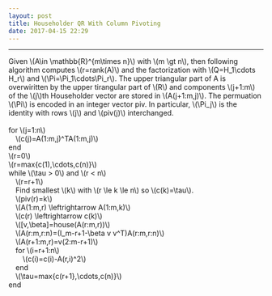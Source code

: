 ```yaml
---
layout: post
title: Householder QR With Column Pivoting
date: 2017-04-15 22:29
---
```


----------------
<div>
Given \(A\in \mathbb{R}^{m\times n}\) with \(m \gt n\), then following algorithm computes \(r=rank(A)\) and the factorization with \(Q=H_1\cdots H_r\) and  \(\Pi=\Pi_1\cdots\Pi_r\). The upper triangular part of A is overwiritten by the upper tirangular part of \(R\) and components \(j+1:m\) of the \(j\)th Householder vector are stored in \(A(j+1:m,j)\). The permuation \(\Pi\) is encoded in an integer vector piv. In particular, \(\Pi_j\) is the identity with rows \(j\) and \(piv(j)\) interchanged.
 <br/>
<br/>
for \(j=1:n\)<br/>
&emsp;\(c(j)=A(1:m,j)^TA(1:m,j)\)<br/>
end<br/>
\(r=0\)<br/>
\(r=max{c(1),\cdots,c(n)}\)<br/>
while \(\tau > 0\) and \(r < n\)<br/>
&emsp;\(r=r+1\)<br/>
&emsp;Find smallest \(k\) with \(r \le k \le n\) so \(c(k)=\tau\).<br/>
&emsp;\(piv(r)=k\)<br/>
&emsp;\(A(1:m,r) \leftrightarrow A(1:m,k)\)<br/>
&emsp;\(c(r) \leftrightarrow c(k)\)<br/>
&emsp;\([v,\beta]=house(A(r:m,r))\)<br/>
&emsp;\(A(r:m,r:n)=(I_m-r+1-\beta v v^T)A(r:m,r:n)\)<br/>
&emsp;\(A(r+1:m,r)=v(2:m-r+1)\)<br/>
&emsp;for \(i=r+1:n\)<br/>
&emsp;&emsp;\(c(i)=c(i)-A(r,i)^2\)<br/>
&emsp;end<br/>
&emsp;\(\tau=max{c(r+1},\cdots,c(n)}\)<br/>
end<br/>
&emsp;<br/>
</div>

